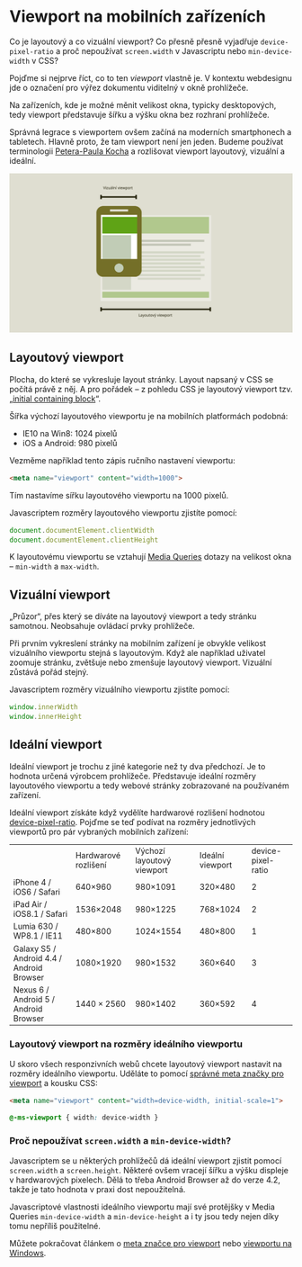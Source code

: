 # Viewport na mobilních zařízeních

Co je layoutový a co vizuální viewport? Co přesně přesně vyjadřuje `device-pixel-ratio` a proč nepoužívat `screen.width` v Javascriptu nebo `min-device-width` v CSS?

Pojďme si nejprve říct, co to ten *viewport* vlastně je. V kontextu webdesignu jde o označení pro výřez dokumentu viditelný v okně prohlížeče. 

Na zařízeních, kde je možné měnit velikost okna, typicky desktopových, tedy viewport představuje šířku a výšku okna bez rozhraní prohlížeče.

Správná legrace s viewportem ovšem začíná na moderních smartphonech a tabletech. Hlavně proto, že tam viewport není jen jeden. Budeme používat terminologii [Petera-Paula Kocha](http://www.quirksmode.org/mobile/metaviewport/) a rozlišovat viewport layoutový, vizuální a ideální.

![Layoutový a vizuální viewport](../dist/images/original/viewport-layoutovy-vizualni.svg)

## Layoutový viewport

Plocha, do které se vykresluje layout stránky. Layout napsaný v CSS se počítá právě z něj. A pro pořádek – z pohledu CSS je layoutový viewport tzv. „[initial containing block](http://reference.sitepoint.com/css/containingblock)“.

Šířka výchozí layoutového viewportu je na mobilních platformách podobná:

* IE10 na Win8: 1024 pixelů 
* iOS a Android: 980 pixelů 

Vezměme například tento zápis ručního nastavení viewportu:

```html
<meta name="viewport" content="width=1000">
``` 

Tím nastavíme sířku layoutového viewportu na 1000 pixelů.

Javascriptem rozměry layoutového viewportu zjistíte pomocí: 

```javascript
document.documentElement.clientWidth
document.documentElement.clientHeight
```

K layoutovému viewportu se vztahují [Media Queries](css3-media-queries.md) dotazy na velikost okna – `min-width` a `max-width`.

## Vizuální viewport

„Průzor“, přes který se díváte na layoutový viewport a tedy stránku samotnou. Neobsahuje ovládací prvky prohlížeče.

Při prvním vykreslení stránky na mobilním zařízení je obvykle velikost vizuálního viewportu stejná s layoutovým. Když ale například uživatel zoomuje stránku, zvětšuje nebo zmenšuje layoutový viewport. Vizuální zůstává pořád stejný.

Javascriptem rozměry vizuálního viewportu zjistíte pomocí: 

```javascript
window.innerWidth
window.innerHeight
```

## Ideální viewport

Ideální viewport je trochu z jiné kategorie než ty dva předchozí. Je to hodnota určená výrobcem prohlížeče. Představuje ideální rozměry layoutového viewportu a tedy webové stránky zobrazované na používaném zařízení. 

Ideální viewport získáte když vydělíte hardwarové rozlišení hodnotou [device-pixel-ratio](css-pixel.md). Pojďme se teď podívat na rozměry jednotlivých viewportů pro pár vybraných mobilních zařízení:

<table>
  <tr>
    <td></td>
    <td>Hardwarové
rozlišení</td>
    <td>Výchozí layoutový viewport</td>
    <td>Ideální viewport</td>
    <td>device-pixel-ratio</td>
  </tr>
  <tr>
    <td>iPhone 4 
/ iOS6 
/ Safari</td>
    <td>640×960</td>
    <td>980×1091</td>
    <td>320×480</td>
    <td>2</td>
  </tr>
  <tr>
    <td>iPad Air 
/ iOS8.1 
/ Safari</td>
    <td>1536×2048</td>
    <td>980×1225</td>
    <td>768×1024</td>
    <td>2</td>
  </tr>
  <tr>
    <td>Lumia 630 
/ WP8.1 
/ IE11</td>
    <td>480×800</td>
    <td>1024×1554</td>
    <td>480×800</td>
    <td>1</td>
  </tr>
  <tr>
    <td>Galaxy S5 
/ Android 4.4 
/ Android Browser</td>
    <td>1080×1920</td>
    <td>980×1532</td>
    <td>360×640</td>
    <td>3</td>
  </tr>
  <tr>
    <td>Nexus 6 
/ Android 5 
/ Android Browser</td>
    <td>1440 × 2560</td>
    <td>980×1402</td>
    <td>360×592</td>
    <td>4</td>
  </tr>
</table>

### Layoutový viewport na rozměry ideálního viewportu


U skoro všech responzivních webů chcete layoutový viewport nastavit na rozměry ideálního viewportu. Uděláte to pomocí [správné meta značky pro viewport](meta-viewport.md) a kousku CSS:

```html
<meta name="viewport" content="width=device-width, initial-scale=1">
```  

```css
@-ms-viewport { width: device-width }
``` 

### Proč nepoužívat `screen.width` a `min-device-width`?

Javascriptem se u některých prohlížečů dá ideální viewport zjistit pomocí `screen.width` a `screen.height`. Některé ovšem vracejí šířku a výšku displeje v hardwarových pixelech. Dělá to třeba Android Browser až do verze 4.2, takže je tato hodnota v praxi dost nepoužitelná. 

Javascriptové vlastnosti ideálního viewportu mají své protějšky v Media Queries `min-device-width` a `min-device-height` a i ty jsou tedy nejen díky tomu nepříliš použitelné.

Můžete pokračovat článkem o [meta značce pro viewport](viewport-meta.md) nebo [viewportu na Windows](viewport-windows.md).
